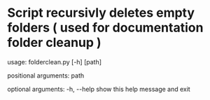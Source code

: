 # Script recursivly deletes empty folders ( used for documentation folder cleanup )

usage: folderclean.py [-h] [path]

positional arguments:
  path

optional arguments:
  -h, --help  show this help message and exit
